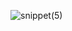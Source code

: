 ![snippet(5)](https://github.com/KriperPlay/KriperPlay/assets/92634754/4a9c46e2-e58c-4a7b-a013-54283eeb0ccc)
